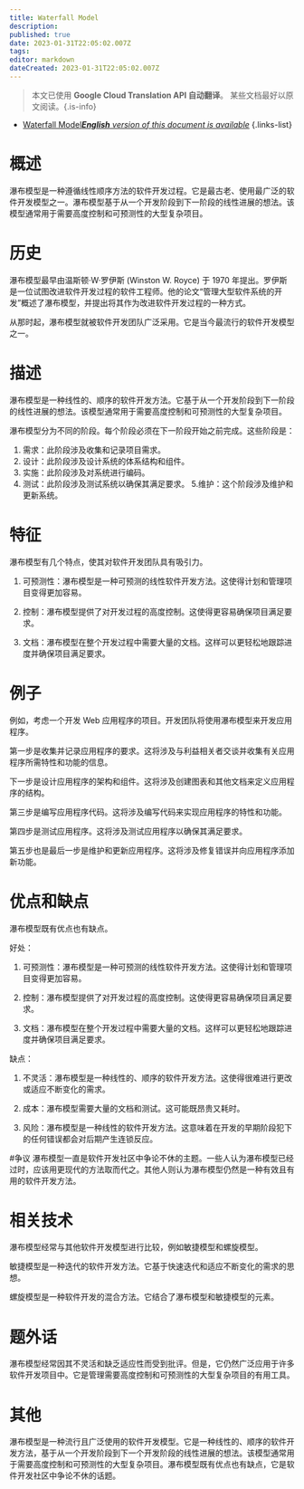 ```yaml
---
title: Waterfall Model
description: 
published: true
date: 2023-01-31T22:05:02.007Z
tags: 
editor: markdown
dateCreated: 2023-01-31T22:05:02.007Z
---
```


> 本文已使用 **Google Cloud Translation API 自动翻译**。
某些文档最好以原文阅读。{.is-info}

- [Waterfall Model***English** version of this document is available*](/en/Knowledge-base/Dictionary/waterfall-model)
{.links-list}


# 概述
瀑布模型是一种遵循线性顺序方法的软件开发过程。它是最古老、使用最广泛的软件开发模型之一。瀑布模型基于从一个开发阶段到下一阶段的线性进展的想法。该模型通常用于需要高度控制和可预测性的大型复杂项目。

# 历史
瀑布模型最早由温斯顿·W·罗伊斯 (Winston W. Royce) 于 1970 年提出。罗伊斯是一位试图改进软件开发过程的软件工程师。他的论文“管理大型软件系统的开发”概述了瀑布模型，并提出将其作为改进软件开发过程的一种方式。

从那时起，瀑布模型就被软件开发团队广泛采用。它是当今最流行的软件开发模型之一。

# 描述
瀑布模型是一种线性的、顺序的软件开发方法。它基于从一个开发阶段到下一阶段的线性进展的想法。该模型通常用于需要高度控制和可预测性的大型复杂项目。

瀑布模型分为不同的阶段。每个阶段必须在下一阶段开始之前完成。这些阶段是：

1. 需求：此阶段涉及收集和记录项目需求。
2. 设计：此阶段涉及设计系统的体系结构和组件。
3. 实施：此阶段涉及对系统进行编码。
4. 测试：此阶段涉及测试系统以确保其满足要求。
5.维护：这个阶段涉及维护和更新系统。

# 特征
瀑布模型有几个特点，使其对软件开发团队具有吸引力。

1. 可预测性：瀑布模型是一种可预测的线性软件开发方法。这使得计划和管理项目变得更加容易。

2. 控制：瀑布模型提供了对开发过程的高度控制。这使得更容易确保项目满足要求。

3. 文档：瀑布模型在整个开发过程中需要大量的文档。这样可以更轻松地跟踪进度并确保项目满足要求。

# 例子
例如，考虑一个开发 Web 应用程序的项目。开发团队将使用瀑布模型来开发应用程序。

第一步是收集并记录应用程序的要求。这将涉及与利益相关者交谈并收集有关应用程序所需特性和功能的信息。

下一步是设计应用程序的架构和组件。这将涉及创建图表和其他文档来定义应用程序的结构。

第三步是编写应用程序代码。这将涉及编写代码来实现应用程序的特性和功能。

第四步是测试应用程序。这将涉及测试应用程序以确保其满足要求。

第五步也是最后一步是维护和更新应用程序。这将涉及修复错误并向应用程序添加新功能。

# 优点和缺点
瀑布模型既有优点也有缺点。

好处：

1. 可预测性：瀑布模型是一种可预测的线性软件开发方法。这使得计划和管理项目变得更加容易。

2. 控制：瀑布模型提供了对开发过程的高度控制。这使得更容易确保项目满足要求。

3. 文档：瀑布模型在整个开发过程中需要大量的文档。这样可以更轻松地跟踪进度并确保项目满足要求。

缺点：

1. 不灵活：瀑布模型是一种线性的、顺序的软件开发方法。这使得很难进行更改或适应不断变化的需求。

2. 成本：瀑布模型需要大量的文档和测试。这可能既昂贵又耗时。

3. 风险：瀑布模型是一种线性的软件开发方法。这意味着在开发的早期阶段犯下的任何错误都会对后期产生连锁反应。

#争议
瀑布模型一直是软件开发社区中争论不休的主题。一些人认为瀑布模型已经过时，应该用更现代的方法取而代之。其他人则认为瀑布模型仍然是一种有效且有用的软件开发方法。

# 相关技术
瀑布模型经常与其他软件开发模型进行比较，例如敏捷模型和螺旋模型。

敏捷模型是一种迭代的软件开发方法。它基于快速迭代和适应不断变化的需求的思想。

螺旋模型是一种软件开发的混合方法。它结合了瀑布模型和敏捷模型的元素。

# 题外话
瀑布模型经常因其不灵活和缺乏适应性而受到批评。但是，它仍然广泛应用于许多软件开发项目中。它是管理需要高度控制和可预测性的大型复杂项目的有用工具。

# 其他
瀑布模型是一种流行且广泛使用的软件开发模型。它是一种线性的、顺序的软件开发方法，基于从一个开发阶段到下一个开发阶段的线性进展的想法。该模型通常用于需要高度控制和可预测性的大型复杂项目。瀑布模型既有优点也有缺点，它是软件开发社区中争论不休的话题。